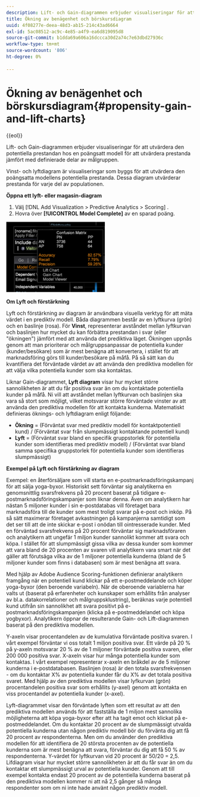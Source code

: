 ```yaml
---
description: Lift- och Gain-diagrammen erbjuder visualiseringar för att utvärdera den potentiella prestandan hos en poängsatt modell för att utvärdera prestanda jämfört med definierade delar av målgruppen.
title: Ökning av benägenhet och börskursdiagram
uuid: 4f08277e-deea-48d3-ab15-214c43ad6664
exl-id: 5ac08512-ac9c-4e85-a4f9-ea6d819095d8
source-git-commit: b1dda69a606a16dccca30d2a74c7e63dbd27936c
workflow-type: tm+mt
source-wordcount: '806'
ht-degree: 0%

---
```


# Ökning av benägenhet och börskursdiagram{#propensity-gain-and-lift-charts}

{{eol}}

Lift- och Gain-diagrammen erbjuder visualiseringar för att utvärdera den potentiella prestandan hos en poängsatt modell för att utvärdera prestanda jämfört med definierade delar av målgruppen.

Vinst- och lyftdiagram är visualiseringar som byggs för att utvärdera den poängsatta modellens potentiella prestanda. Dessa diagram utvärderar prestanda för varje del av populationen.

**Öppna ett lyft- eller magasin-diagram**

1. Välj [!DNL Add Visualization > Predictive Analytics > Scoring] .
1. Hovra över **[!UICONTROL Model Complete]** av en sparad poäng.

![](assets/propensity_lift_gain_1.png)

**Om Lyft och förstärkning**

Lyft och förstärkning av diagram är användbara visuella verktyg för att mäta värdet i en prediktiv modell. Båda diagrammen består av en lyftkurva (grön) och en baslinje (rosa). För **Vinst**, representerar avståndet mellan lyftkurvan och baslinjen hur mycket du kan förbättra prestandan i svar (eller &quot;ökningen&quot;) jämfört med att använda det prediktiva läget. Ökningen uppnås genom att man prioriterar och målgruppsanpassar de potentiella kunder (kunder/besökare) som är mest benägna att konvertera, i stället för att marknadsföring görs till kunder/besökare på måfå. På så sätt kan du kvantifiera det förväntade värdet av att använda den prediktiva modellen för att välja vilka potentiella kunder som ska kontaktas.

Liknar Gain-diagrammet, **Lyft diagram** visar hur mycket större sannolikheten är att du får positiva svar än om du kontaktade potentiella kunder på måfå. Ni vill att avståndet mellan lyftkurvan och baslinjen ska vara så stort som möjligt, vilket motsvarar större förväntade vinster av att använda den prediktiva modellen för att kontakta kunderna. Matematiskt definieras öknings- och lyftdiagram enligt följande:

* **Ökning** = (Förväntat svar med prediktiv modell för kontaktpotentiell kund) / (Förväntat svar från slumpmässigt kontaktande potentiell kund)
* **Lyft** = (Förväntat svar bland en specifik gruppstorlek för potentiella kunder som identifieras med prediktiv modell) / (Förväntat svar bland samma specifika gruppstorlek för potentiella kunder som identifieras slumpmässigt)

**Exempel på Lyft och förstärkning av diagram**

Exempel: en återförsäljare som vill starta en e-postmarknadsföringskampanj för att sälja yoga-byxor. Historiskt sett förväntar sig analytikerna en genomsnittlig svarsfrekvens på 20 procent baserat på tidigare e-postmarknadsföringskampanjer som liknar denna. Även om analytikern har nästan 5 miljoner kunder i sin e-postdatabas vill företaget bara marknadsföra till de kunder som mest troligt svarar på e-post och inköp. På så sätt maximerar företaget avkastningen på kampanjerna samtidigt som det ser till att de inte skickar e-post i onödan till ointresserade kunder. Med en förväntad svarsfrekvens på 20 procent förväntar sig marknadsföraren och analytikern att ungefär 1 miljon kunder sannolikt kommer att svara och köpa. I stället för att slumpmässigt gissa vilka av dessa kunder som kommer att vara bland de 20 procenten av svaren vill analytikern vara smart när det gäller att förutsäga vilka av de 1 miljoner potentiella kunderna (bland de 5 miljoner kunder som finns i databasen) som är mest benägna att svara.

Med hjälp av Adobe Audience Scoring-funktionen definierar analytikern framgång när en potentiell kund klickar på ett e-postmeddelande och köper yoga-byxor (den beroende variabeln). När de oberoende variablerna har valts ut (baserat på erfarenheter och kunskaper som erhållits från analyser av bl.a. datakorrelationer och målgruppsklustring), beräknas varje potentiell kund utifrån sin sannolikhet att svara positivt på e-postmarknadsföringskampanjen (klicka på e-postmeddelandet och köpa yogbyxor). Analytikern öppnar de resulterande Gain- och Lift-diagrammen baserat på den prediktiva modellen.

Y-axeln visar procentandelen av de kumulativa förväntade positiva svaren. I vårt exempel förväntar vi oss totalt 1 miljon positiva svar. Ett värde på 20 % på y-axeln motsvarar 20 % av de 1 miljoner förväntade positiva svaren, eller 200 000 positiva svar. X-axeln visar hur många potentiella kunder som kontaktas. I vårt exempel representerar x-axeln en bråkdel av de 5 miljoner kunderna i e-postdatabasen. Baslinjen (rosa) är den totala svarsfrekvensen - om du kontaktar X% av potentiella kunder får du X% av det totala positiva svaret. Med hjälp av den prediktiva modellen visar lyfkurvan (grön) procentandelen positiva svar som erhållits (y-axel) genom att kontakta en viss procentandel av potentiella kunder (x-axel).

Lyft-diagrammet visar den förväntade lyften som ett resultat av att den prediktiva modellen används för att fastställa de 1 miljon mest sannolika möjligheterna att köpa yoga-byxor efter att ha tagit emot och klickat på e-postmeddelandet. Om du kontaktar 20 procent av de slumpmässigt utvalda potentiella kunderna utan någon prediktiv modell bör du förvänta dig att få 20 procent av respondenterna. Men om du använder den prediktiva modellen för att identifiera de 20 största procenten av de potentiella kunderna som är mest benägna att svara, förväntar du dig att få 50 % av respondenterna. Y-värdet för lyftkurvan vid 20 procent är 50/20 = 2,5. Lifdiagram visar hur mycket större sannolikheten är att du får svar än om du kontaktar ett slumpmässigt urval av potentiella kunder. Genom att till exempel kontakta endast 20 procent av de potentiella kunderna baserat på den prediktiva modellen kommer ni att nå 2,5 gånger så många respondenter som om ni inte hade använt någon prediktiv modell.
